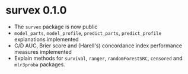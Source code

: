 # survex 0.1.0
* The `survex` package is now public
* `model_parts`, `model_profile`, `predict_parts`, `predict_profile` explanations implemented
* C/D AUC, Brier score and (Harell's) concordance index performance measures implemented
* Explain methods for `survival`, `ranger`, `randomForestSRC`, `censored` and `mlr3proba` packages.

